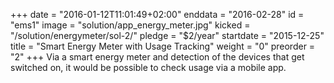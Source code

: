 +++
date = "2016-01-12T11:01:49+02:00"
enddata = "2016-02-28"
id = "ems1"
image = "solution/app_energy_meter.jpg"
kicked = "/solution/energymeter/sol-2/"
pledge = "$2/year"
startdate = "2015-12-25"
title = "Smart Energy Meter with Usage Tracking"
weight = "0"
preorder = "2"
+++
Via a smart energy meter and detection of the devices that get switched on, it would be possible to check usage via a mobile app.

